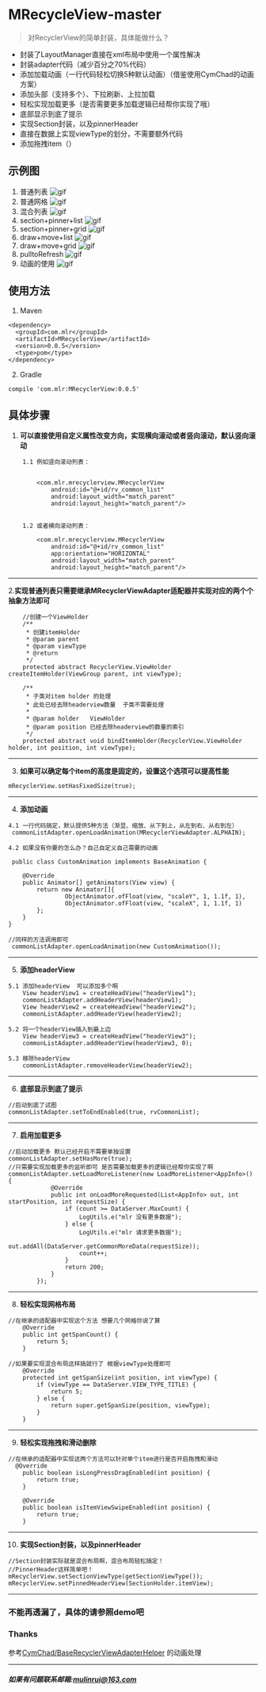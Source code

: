 # MRecycleView-master


> 对RecyclerView的简单封装，具体能做什么？
- 封装了LayoutManager直接在xml布局中使用一个属性解决
- 封装adapter代码（减少百分之70%代码）
- 添加加载动画（一行代码轻松切换5种默认动画）（借鉴使用CymChad的动画方案）
- 添加头部（支持多个）、下拉刷新、上拉加载
- 轻松实现加载更多（是否需要更多加载逻辑已经帮你实现了哦）
- 底部显示到底了提示
- 实现Section封装，以及pinnerHeader
- 直接在数据上实现viewType的划分，不需要额外代码
- 添加拖拽item（）

## 示例图
1. 普通列表
  ![gif](https://github.com/oneapp1e/MRecycleView-master/blob/master/gif/gif01.gif)
2. 普通网格
![gif](https://github.com/oneapp1e/MRecycleView-master/blob/master/gif/gif02.gif)
3. 混合列表
![gif](https://github.com/oneapp1e/MRecycleView-master/blob/master/gif/gif03.gif)
4. section+pinner+list
![gif](https://github.com/oneapp1e/MRecycleView-master/blob/master/gif/gif04.gif)
5. section+pinner+grid
![gif](https://github.com/oneapp1e/MRecycleView-master/blob/master/gif/gif05.gif)
6. draw+move+list
![gif](https://github.com/oneapp1e/MRecycleView-master/blob/master/gif/gif06.gif)
7. draw+move+grid
![gif](https://github.com/oneapp1e/MRecycleView-master/blob/master/gif/gif07.gif)
8. pulltoRefresh
![gif](https://github.com/oneapp1e/MRecycleView-master/blob/master/gif/gif08.gif)
9. 动画的使用
![gif](https://github.com/oneapp1e/MRecycleView-master/blob/master/gif/gif09.gif)

## 使用方法
1. Maven
```
<dependency>
  <groupId>com.mlr</groupId>
  <artifactId>MRecyclerView</artifactId>
  <version>0.0.5</version>
  <type>pom</type>
</dependency>
```
2. Gradle

```
compile 'com.mlr:MRecyclerView:0.0.5'
```

## 具体步骤

 1. **可以直接使用自定义属性改变方向，实现横向滚动或者竖向滚动，默认竖向滚动**

```
    1.1 例如竖向滚动列表：


        <com.mlr.mrecyclerview.MRecyclerView
            android:id="@+id/rv_common_list"
            android:layout_width="match_parent"
            android:layout_height="match_parent"/>


    1.2 或者横向滚动列表：

        <com.mlr.mrecyclerview.MRecyclerView
            android:id="@+id/rv_common_list"
            app:orientation="HORIZONTAL"
            android:layout_width="match_parent"
            android:layout_height="match_parent"/>
```
----------

2.**实现普通列表只需要继承MRecyclerViewAdapter适配器并实现对应的两个个抽象方法即可**

```
    //创建一个ViewHolder
    /**
     * 创建itemHolder
     * @param parent
     * @param viewType
     * @return
     */
    protected abstract RecyclerView.ViewHolder createItemHolder(ViewGroup parent, int viewType);

    /**
     * 子类对item holder 的处理
     * 此处已经去除headerview数量  子类不需要处理
     *
     * @param holder   ViewHolder
     * @param position 已经去除headerview的数量的索引
     */
    protected abstract void bindItemHolder(RecyclerView.ViewHolder holder, int position, int viewType);
```
----------

3. **如果可以确定每个item的高度是固定的，设置这个选项可以提高性能**
```
mRecyclerView.setHasFixedSize(true);
```
----------

4. **添加动画**

```
4.1 一行代码搞定，默认提供5种方法（渐显、缩放、从下到上，从左到右、从右到左）
 commonListAdapter.openLoadAnimation(MRecyclerViewAdapter.ALPHAIN);

4.2 如果没有你要的怎么办？自己自定义自己需要的动画

 public class CustomAnimation implements BaseAnimation {

    @Override
    public Animator[] getAnimators(View view) {
        return new Animator[]{
                ObjectAnimator.ofFloat(view, "scaleY", 1, 1.1f, 1),
                ObjectAnimator.ofFloat(view, "scaleX", 1, 1.1f, 1)
        };
    }
}

//同样的方法调用即可
 commonListAdapter.openLoadAnimation(new CustomAnimation());

```
----------

5. **添加headerView**
```
5.1 添加headerView  可以添加多个啊
    View headerView1 = createHeadView("headerView1");
    commonListAdapter.addHeaderView(headerView1);
    View headerView2 = createHeadView("headerView2");
    commonListAdapter.addHeaderView(headerView2);

5.2 将一个headerView插入到最上边
    View headerView3 = createHeadView("headerView3");
    commonListAdapter.addHeaderView(headerView3, 0);

5.3 移除headerView
    commonListAdapter.removeHeaderView(headerView2);

```

 ----------

6. **底部显示到底了提示**
```
//启动到底了试图
commonListAdapter.setToEndEnabled(true, rvCommonList);
```
 ----------

7. **启用加载更多**
```
//启动加载更多 默认已经开启不需要单独设置
commonListAdapter.setHasMore(true);
//只需要实现加载更多的监听即可 是否需要加载更多的逻辑已经帮你实现了啊
commonListAdapter.setLoadMoreListener(new LoadMoreListener<AppInfo>() {
            @Override
            public int onLoadMoreRequested(List<AppInfo> out, int startPosition, int requestSize) {
                if (count >= DataServer.MaxCount) {
                    LogUtils.e("mlr 没有更多数据");
                } else {
                    LogUtils.e("mlr 请求更多数据");
                    out.addAll(DataServer.getCommonMoreData(requestSize));
                    count++;
                }
                return 200;
            }
        });
```
 ----------

8. **轻松实现网格布局**
```
//在继承的适配器中实现这个方法 想要几个网格你说了算
    @Override
    public int getSpanCount() {
        return 5;
    }

//如果要实现混合布局这样搞就行了 根据viewType处理即可
    @Override
    protected int getSpanSize(int position, int viewType) {
        if (viewType == DataServer.VIEW_TYPE_TITLE) {
            return 5;
        } else {
            return super.getSpanSize(position, viewType);
        }
    }
```
 ----------
9. **轻松实现拖拽和滑动删除**
```
//在继承的适配器中实现这两个方法可以针对单个item进行是否开启拖拽和滑动
  @Override
    public boolean isLongPressDragEnabled(int position) {
        return true;
    }

    @Override
    public boolean isItemViewSwipeEnabled(int position) {
        return true;
    }
```
 ----------

10. **实现Section封装，以及pinnerHeader**
```
//Section封装实际就是混合布局啊，混合布局轻松搞定！
//PinnerHeader这样简单吧！
mRecyclerView.setSectionViewType(getSectionViewType());
mRecyclerView.setPinnedHeaderView(SectionHolder.itemView);
```
 ----------

### 不能再透漏了，具体的请参照demo吧

### Thanks

参考[CymChad/BaseRecyclerViewAdapterHelper](https://github.com/CymChad/BaseRecyclerViewAdapterHelper) 的动画处理

---
##### 如果有问题联系邮箱:mulinrui@163.com
  




